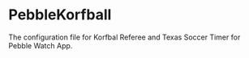 # PebbleKorfball
The configuration file for Korfbal Referee and Texas Soccer Timer for Pebble Watch App.
